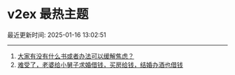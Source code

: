 # v2ex 最热主题

最近更新时间: 2025-01-16 13:02:51

--- 
1. [大家有没有什么书或者办法可以缓解焦虑？](https://www.v2ex.com/t/1105428) 
2. [难受了，老婆给小舅子求婚借钱，买房给钱，结婚办酒也借钱](https://www.v2ex.com/t/1105435) 
